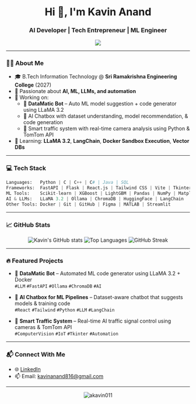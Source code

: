 
<h1 align="center">Hi 👋, I'm Kavin Anand</h1>
<h3 align="center">AI Developer | Tech Entrepreneur | ML Engineer</h3>

<p align="center">
  <img src="https://readme-typing-svg.herokuapp.com?font=Fira+Code&weight=600&size=22&pause=1000&center=true&vCenter=true&width=650&lines=AI+Developer+%7C+ML+Engineer+%7C+Tech+Entrepreneur" />
</p>

---

### 👨‍💻 About Me

- 🎓 B.Tech Information Technology @ **Sri Ramakrishna Engineering College** (2027)
- 🤖 Passionate about **AI, ML, LLMs, and automation**
- 🧠 Working on:
  - 🧾 **DataMatic Bot** – Auto ML model suggestion + code generator using LLaMA 3.2
  - 💬 AI Chatbox with dataset understanding, model recommendation, & code generation
  - 🚦 Smart traffic system with real-time camera analysis using Python & TomTom API
- 🌱 Learning: **LLaMA 3.2**, **LangChain**, **Docker Sandbox Execution**, **Vector DBs**

---

### 💻 Tech Stack

```python
Languages:   Python | C | C++ | C# | Java | SQL
Frameworks:  FastAPI | Flask | React.js | Tailwind CSS | Vite | Tkinter
ML Tools:    Scikit-learn | XGBoost | LightGBM | Pandas | NumPy | Matplotlib
AI & LLMs:   LLaMA 3.2 | Ollama | ChromaDB | HuggingFace | LangChain
Other Tools: Docker | Git | GitHub | Figma | MATLAB | Streamlit
```

---

### 📈 GitHub Stats

<p align="center">
  <img src="https://github-readme-stats.vercel.app/api?username=akavin011&show_icons=true&theme=radical" alt="Kavin's GitHub stats" />
  <img src="https://github-readme-stats.vercel.app/api/top-langs/?username=akavin011&layout=compact&theme=radical" alt="Top Languages" />
  <img src="https://github-readme-streak-stats.herokuapp.com/?user=akavin011&theme=radical" alt="GitHub Streak" />
</p>


---

### 🔥 Featured Projects

- 🧠 **DataMatic Bot** – Automated ML code generator using LLaMA 3.2 + Docker  
  `#LLM` `#FastAPI` `#Ollama` `#ChromaDB` `#AI`

- 💬 **AI Chatbox for ML Pipelines** – Dataset-aware chatbot that suggests models & training code  
  `#React` `#Tailwind` `#Python` `#LLM` `#LangChain`

- 🚦 **Smart Traffic System** – Real-time AI traffic signal control using cameras & TomTom API  
  `#ComputerVision` `#IoT` `#Tkinter` `#Automation`


---

### 📬 Connect With Me

- 🌐 [LinkedIn](https://www.linkedin.com/in/kavin-a-018b29300/)
- 📫 Email: kavinanand816@gmail.com

---

<p align="center">
  <img src="https://komarev.com/ghpvc/?username=akavin011&label=Profile%20views&color=0e75b6&style=flat" alt="akavin011" />
</p>

